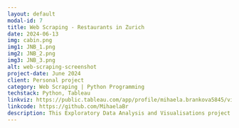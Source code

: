 ```yaml
---
layout: default
modal-id: 7
title: Web Scraping - Restaurants in Zurich
date: 2024-06-13
img: cabin.png
img1: JNB_1.png
img2: JNB_2.png
img3: JNB_3.png
alt: web-scraping-screenshot
project-date: June 2024
client: Personal project
category: Web Scraping | Python Programming
techstack: Python, Tableau
linkviz: https://public.tableau.com/app/profile/mihaela.brankova5845/vizzes
linkcode: https://github.com/MihaelaBr
description: This Exploratory Data Analysis and Visualisations project was created in Jupyter Notebooks and later in Tableau using the data from my personal Spotify account. Data was provided by Spotify after an official request in April 2024. The project was inspired by a Women in Data Science (WiDS) Workshop on using Jupyter Notebooks for data analysis and visualisations. 
---
```


